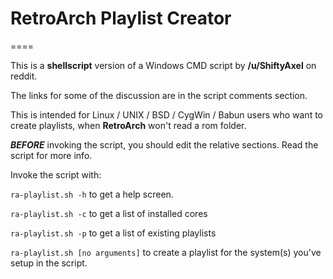 # RetroArch Playlist Creator
====

This is a **shellscript** version of a Windows CMD script by **/u/ShiftyAxel** on reddit.

The links for some of the discussion are in the script comments section.

This is intended for Linux / UNIX / BSD / CygWin / Babun users who want to create playlists,
when **RetroArch** won't read a rom folder.

***BEFORE*** invoking the script, you should edit the relative sections.
Read the script for more info.

Invoke the script with: 

```ra-playlist.sh -h``` to get a help screen.


```ra-playlist.sh -c``` to get a list of installed cores


```ra-playlist.sh -p``` to get a list of existing playlists


```ra-playlist.sh [no arguments]``` to create a playlist for the system(s) you've setup in the script.

